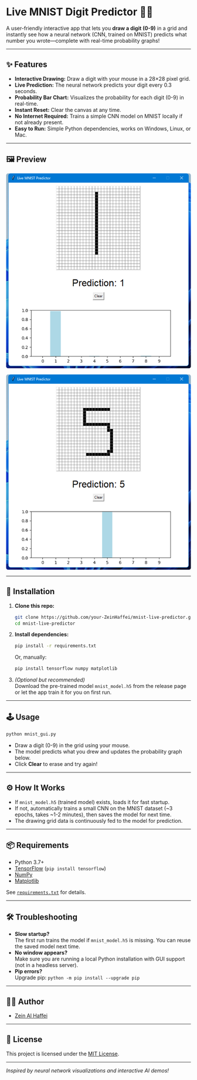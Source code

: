 # Live MNIST Digit Predictor 🎨🔢

A user-friendly interactive app that lets you **draw a digit (0-9)** in a grid and instantly see how a neural network (CNN, trained on MNIST) predicts what number you wrote—complete with real-time probability graphs!

---

## ✨ Features

- **Interactive Drawing:** Draw a digit with your mouse in a 28×28 pixel grid.
- **Live Prediction:** The neural network predicts your digit every 0.3 seconds.
- **Probability Bar Chart:** Visualizes the probability for each digit (0-9) in real-time.
- **Instant Reset:** Clear the canvas at any time.
- **No Internet Required:** Trains a simple CNN model on MNIST locally if not already present.
- **Easy to Run:** Simple Python dependencies, works on Windows, Linux, or Mac.

---

## 🖼️ Preview
![1](https://raw.githubusercontent.com/ZeinHaffei/Interactive-MNIST/main/assets/1.png)

![5](https://raw.githubusercontent.com/ZeinHaffei/Interactive-MNIST/main/assets/5.png)

---

## 🚀 Installation

1. **Clone this repo:**

   ```bash
   git clone https://github.com/your-ZeinHaffei/mnist-live-predictor.git
   cd mnist-live-predictor
   ```

2. **Install dependencies:**

   ```bash
   pip install -r requirements.txt
   ```

   Or, manually:

   ```bash
   pip install tensorflow numpy matplotlib
   ```

3. *(Optional but recommended)*\
   Download the pre-trained model `mnist_model.h5` from the release page or let the app train it for you on first run.

---

## 🕹️ Usage

```bash
python mnist_gui.py
```

- Draw a digit (0-9) in the grid using your mouse.
- The model predicts what you drew and updates the probability graph below.
- Click **Clear** to erase and try again!

---

## ⚙️ How It Works

- If `mnist_model.h5` (trained model) exists, loads it for fast startup.
- If not, automatically trains a small CNN on the MNIST dataset (\~3 epochs, takes \~1-2 minutes), then saves the model for next time.
- The drawing grid data is continuously fed to the model for prediction.

---

## 📦 Requirements

- Python 3.7+
- [TensorFlow](https://www.tensorflow.org/) (`pip install tensorflow`)
- [NumPy](https://numpy.org/)
- [Matplotlib](https://matplotlib.org/)

See [`requirements.txt`](requirements.txt) for details.

---

## 🛠️ Troubleshooting

- **Slow startup?**\
  The first run trains the model if `mnist_model.h5` is missing. You can reuse the saved model next time.
- **No window appears?**\
  Make sure you are running a local Python installation with GUI support (not in a headless server).
- **Pip errors?**\
  Upgrade pip: `python -m pip install --upgrade pip`

---

## 🧑‍💻 Author

- [Zein Al Haffei](https://github.com/ZeinHaffei)

---

## 📄 License

This project is licensed under the [MIT License](LICENSE).

---

*Inspired by neural network visualizations and interactive AI demos!*

